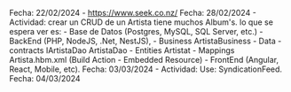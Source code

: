 Fecha: 22/02/2024
    - https://www.seek.co.nz/
Fecha: 28/02/2024
    - Actividad: 
            crear un CRUD de un Artista tiene muchos Album's.
            lo que se espera ver es: 
                - Base de Datos (Postgres, MySQL, SQL Server, etc.)
                - BackEnd (PHP, NodeJS, .Net, NestJS), 
                    - Business
                        ArtistaBusiness
                    - Data
                        - contracts
                            IArtistaDao
                        ArtistaDao
                    - Entities
                        Artistat
                    - Mappings
                        Artista.hbm.xml (Build Action - Embedded Resource)
                - FrontEnd (Angular, React, Mobile, etc).
Fecha: 03/03/2024
    - Actividad:
        Use: SyndicationFeed.
Fecha: 04/03/2024